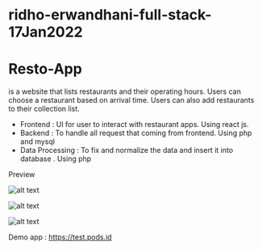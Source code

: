 # ridho-erwandhani-full-stack-17Jan2022

# Resto-App
is a website that lists restaurants and their operating hours. 
Users can choose a restaurant based on arrival time. Users can also add restaurants to their collection list.

- Frontend : UI for user to interact with restaurant apps. Using react js.
- Backend : To handle all request that coming from frontend. Using php and mysql
- Data Processing : To fix and normalize the data and insert it into database . Using php

Preview

![alt text](https://test.pods.id/static/home.png)




![alt text](https://test.pods.id/static/list.png)



![alt text](https://test.pods.id/static/collection.png)


Demo app : https://test.pods.id
